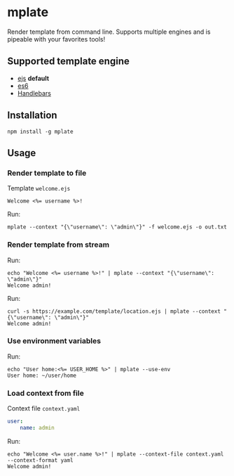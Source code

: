 # mplate

Render template from command line. Supports multiple engines and is pipeable with your favorites tools!

## Supported template engine

- [ejs](https://ejs.co/) **default**
- [es6](https://developer.mozilla.org/en-US/docs/Web/JavaScript/Reference/Template_literals)
- [Handlebars](https://handlebarsjs.com/)

## Installation

    npm install -g mplate
    
## Usage

### Render template to file
Template `welcome.ejs`
```
Welcome <%= username %>!
```
Run:
```
mplate --context "{\"username\": \"admin\"}" -f welcome.ejs -o out.txt
```

### Render template from stream
Run:
```
echo "Welcome <%= username %>!" | mplate --context "{\"username\": \"admin\"}"
Welcome admin!
```
Run:
```
curl -s https://example.com/template/location.ejs | mplate --context "{\"username\": \"admin\"}"
Welcome admin!
```

### Use environment variables
Run:
```
echo "User home:<%= USER_HOME %>" | mplate --use-env
User home: ~/user/home
```

### Load context from file
Context file `context.yaml`
```yaml
user:
    name: admin
```
Run:
```
echo "Welcome <%= user.name %>!" | mplate --context-file context.yaml --context-format yaml
Welcome admin!
```